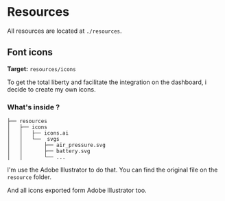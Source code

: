 # Resources

All resources are located at `./resources`.

## Font icons

**Target:** `resources/icons`

To get the total liberty and facilitate the integration on the dashboard, i decide to create my own icons.

### What's inside ?

```
├── resources
│   ├── icons
│   │   ├── icons.ai 
│   │   └──  svgs
│   │       ├── air_pressure.svg
│   │       ├── battery.svg
│   │       └── ...
```

I'm use the Adobe Illustrator to do that. You can find the original file on the `resource` folder.

And all icons exported form Adobe Illustrator too.
